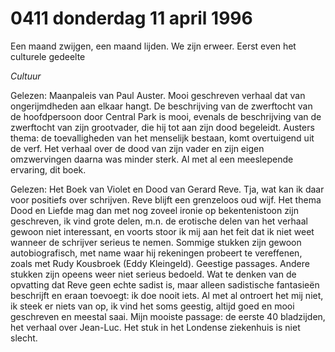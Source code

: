# 0411 donderdag 11 april 1996
Een maand zwijgen, een maand lijden. We zijn erweer. Eerst even het culturele gedeelte

*Cultuur*

Gelezen: Maanpaleis van Paul Auster. Mooi geschreven verhaal dat van ongerijmdheden aan elkaar hangt. De beschrijving van de zwerftocht van de hoofdpersoon door Central Park is mooi, evenals de beschrijving van de zwerftocht van zijn grootvader, die hij tot aan zijn dood begeleidt. Austers thema: de toevalligheden van het menselijk bestaan, komt overtuigend uit de verf. Het verhaal over de dood van zijn vader en zijn eigen omzwervingen daarna was minder sterk. Al met al een meeslepende ervaring, dit boek.

Gelezen: Het Boek van Violet en Dood van Gerard Reve. Tja, wat kan ik daar voor positiefs over schrijven. Reve blijft een grenzeloos oud wijf. Het thema Dood en Liefde mag dan met nog zoveel ironie op bekentenistoon zijn geschreven, ik vind grote delen, m.n. de erotische delen van het verhaal gewoon niet interessant, en voorts stoor ik mij aan het feit dat ik niet weet wanneer de schrijver serieus te nemen. Sommige stukken zijn gewoon autobiografisch, met name waar hij rekeningen probeert te vereffenen, zoals met Rudy Kousbroek (Eddy Kleingeld). Geestige passages. Andere stukken zijn opeens weer niet serieus bedoeld. Wat te denken van de opvatting dat Reve geen echte sadist is, maar alleen sadistische fantasieën beschrijft en eraan toevoegt: ik doe nooit iets. Al met al ontroert het mij niet, ik steek er niets van op, ik vind het soms geestig, altijd goed en mooi geschreven en meestal saai. Mijn mooiste passage: de eerste 40 bladzijden, het verhaal over Jean-Luc. Het stuk in het Londense ziekenhuis is niet slecht. 

